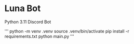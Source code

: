 # Luna Bot
Python 3.11 Discord Bot

'''
python -m venv .venv
source .venv/bin/activate
pip install -r requirements.txt
python main.py
'''